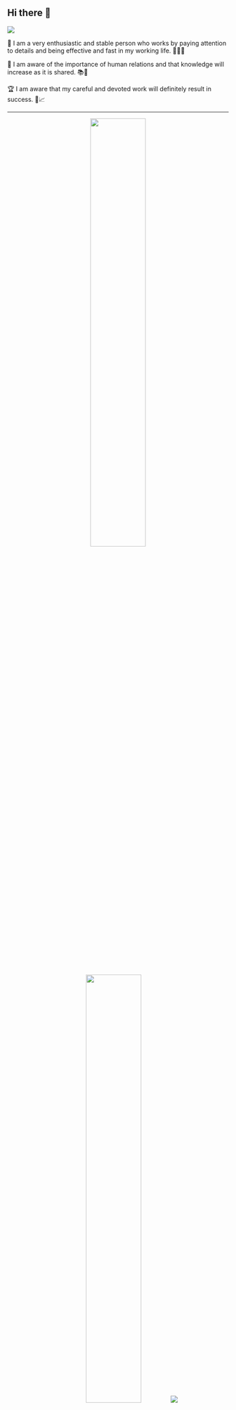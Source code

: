 ## Hi there 👋


<p>
<a href="https://github.com/DenverCoder1/readme-typing-svg"><img src="https://readme-typing-svg.herokuapp.com?&font=IBM+Plex+Sans&color=abcdef&size=20&lines=Welcome+to+my+GitHub+Profile!;I'm+a+Fullstack+Developer;I'm+a+Frontend+Developer;I'm+a+Backend+Developer" /></a>
</p>

<p>🌟 I am a very enthusiastic and stable person who works by paying attention to details and being effective and fast in my working life. 🏃‍♂️✨</p>
<p>🤝 I am aware of the importance of human relations and that knowledge will increase as it is shared. 📚🔄</p>
<p>🏆 I am aware that my careful and devoted work will definitely result in success. 💼📈</p>
  
<hr>


<p align="center">
  <img height="50%" width="auto" src ="https://github-readme-stats.vercel.app/api?username=klc-pakize&show_icons=true&count_private=true&theme=midnight-purple&hide_border=true&hide=issues,contribs&bg_color=00000000">
  <img height="50%" width="auto" src ="https://github-readme-stats.vercel.app/api/top-langs/?username=klc-pakize&layout=compact&hide_border=true&theme=midnight-purple&bg_color=00000000&langs_count=6&hide=jupyter%20notebook,tex,css,php&exclude_repo=Pacman-AI">
  <img src ="https://github-readme-streak-stats.herokuapp.com?user=klc-pakize&theme=midnight-purple&hide_border=true&background=FFFFFF00">
  <br>
</p>


<hr>


## 🛠 Technologies

![Python](https://img.shields.io/badge/python-black?style=for-the-badge&logo=python&logoColor=5E35B1)![Django](https://img.shields.io/badge/django-black.svg?style=for-the-badge&logo=django&logoColor=5E35B1)![PostgreSql](https://img.shields.io/badge/postgresql-black.svg?style=for-the-badge&logo=postgresql&logoColor=5E35B1)

![JavaScript](https://img.shields.io/badge/javascript-black.svg?style=for-the-badge&logo=javascript&logoColor=5E35B1)![NodeJS](https://img.shields.io/badge/node.js-black?style=for-the-badge&logo=node.js&logoColor=5E35B1)![Aws](https://img.shields.io/badge/aws-black.svg?style=for-the-badge&logo=aws&logoColor=5E35B1)
